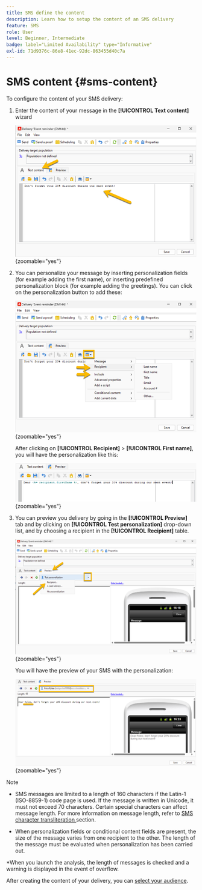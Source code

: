 ```yaml
---
title: SMS define the content
description: Learn how to setup the content of an SMS delivery
feature: SMS
role: User
level: Beginner, Intermediate
badge: label="Limited Availability" type="Informative"
exl-id: 71d9376c-86e8-41ec-92dc-863455d40c7a
---
```

# SMS content {#sms-content}

To configure the content of your SMS delivery:

1. Enter the content of your message in the **[!UICONTROL Text content]** wizard
    
    ![](assets/sms_content.png){zoomable="yes"}

1. You can personalize your message by inserting personalization fields (for example adding the first name), or inserting predefined personalization block (for example adding the greetings). You can click on the personalization button to add these:

    ![](assets/sms_perso.png){zoomable="yes"}

    After clicking on **[!UICONTROL Recipient]** > **[!UICONTROL First name]**, you will have the personalization like this:

    ![](assets/sms_perso_recipient.png){zoomable="yes"}

1. You can preview you delivery by going in the **[!UICONTROL Preview]** tab and by clicking on **[!UICONTROL Test personalization]** drop-down list, and by choosing a recipient in the **[!UICONTROL Recipient]** table.

    ![](assets/sms_preview.png){zoomable="yes"}

    You will have the preview of your SMS with the personalization:

    ![](assets/sms_preview_phone.png){zoomable="yes"}

>[!NOTE]
>
>* SMS messages are limited to a length of 160 characters if the Latin-1 (ISO-8859-1) code page is used. If the message is written in Unicode, it must not exceed 70 characters. Certain special characters can affect message length. For more information on message length, refer to [SMS character transliteration ](smpp-external-account.md#smpp-channel-settings) section.
>
>* When personalization fields or conditional content fields are present, the size of the message varies from one recipient to the other. The length of the message must be evaluated when personalization has been carried out.
>
>*When you launch the analysis, the length of messages is checked and a warning is displayed in the event of overflow.

After creating the content of your delivery, you can [select your audience](sms-audience.md).
